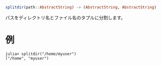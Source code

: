 ```julia
splitdir(path::AbstractString) -> (AbstractString, AbstractString)
```

パスをディレクトリ名とファイル名のタプルに分割します。

# 例

```jldoctest
julia> splitdir("/home/myuser")
("/home", "myuser")
```
